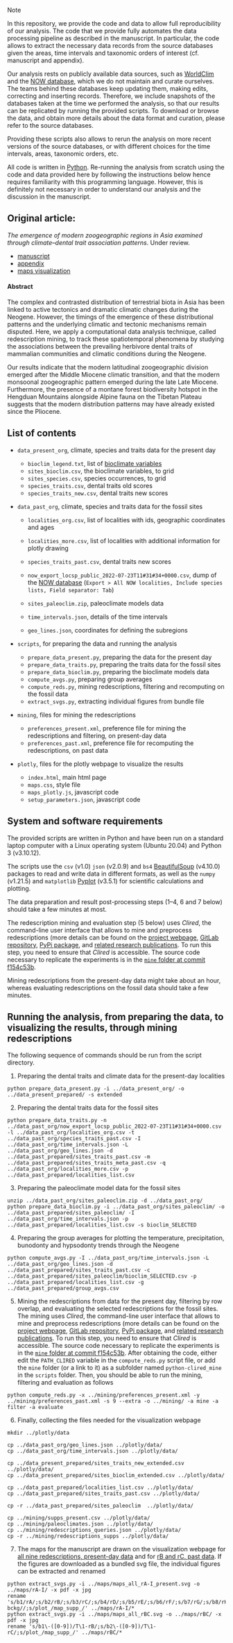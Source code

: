 > [!NOTE]
> In this repository, we provide the code and data to allow full reproducibility of our analysis.
> The code that we provide fully automates the data processing pipeline as described in the manuscript.
> In particular, the code allows to extract the necessary data records from the source databases given the areas, time intervals and taxonomic orders of interest (cf. manuscript and appendix).
>
> Our analysis rests on publicly available data sources, such as [WorldClim](https://worldclim.org/) and the [NOW database](https://nowdatabase.luomus.fi/), which we do not maintain and curate ourselves. The teams behind these databases keep updating them, making edits, correcting and inserting records.
> Therefore, we include snapshots of the databases taken at the time we performed the analysis, so that our results can be replicated by running the provided scripts.
> To download or browse the data, and obtain more details about the data format and curation, please refer to the source databases. 
>
> Providing these scripts also allows to rerun the analysis on more recent versions of the source databases, or with different choices for the time intervals, areas, taxonomic orders, etc.
>
> All code is written in [Python](https://www.python.org/). Re-running the analysis from scratch using the code and data provided here by following the instructions below hence requires familiarity with this programming language.
> However, this is definitely not necessary in order to understand our analysis and the discussion in the manuscript.

## Original article:
*The emergence of modern zoogeographic regions in Asia examined through climate–dental trait association patterns*. Under review.

- [manuscript](./manuscript.pdf)
- [appendix](./appendix.pdf)
- [maps visualization](https://zliobaite.github.io/redescription-asia-neogene/)

#### Abstract
The complex and contrasted distribution of terrestrial biota in Asia has been linked to active tectonics and dramatic climatic changes during the Neogene.
However, the timings of the emergence of these distributional patterns and the underlying climatic and tectonic mechanisms remain disputed. 
Here, we apply a computational data analysis technique, called redescription mining, to track these spatiotemporal phenomena by studying the associations between the prevailing herbivore dental traits of mammalian communities and climatic conditions during the Neogene. 

Our results indicate that the modern latitudinal zoogeographic division emerged after the Middle Miocene climatic transition, and that the modern monsoonal zoogeographic pattern emerged during the late Late Miocene.
Furthermore, the presence of a montane forest biodiversity hotspot in the Hengduan Mountains alongside Alpine fauna on the Tibetan Plateau suggests that the modern distribution patterns may have already existed since the Pliocene.

## List of contents

- `data_present_org`, climate, species and traits data for the present day

    - `bioclim_legend.txt`, list of [bioclimate variables](https://worldclim.org/data/bioclim.html)
    - `sites_bioclim.csv`, the bioclimate variables, to grid
    - `sites_species.csv`, species occurrences, to grid
    - `species_traits.csv`, dental traits old scores
    - `species_traits_new.csv`, dental traits new scores

- `data_past_org`, climate, species and traits data for the fossil sites

    - `localities_org.csv`, list of localities with ids, geographic coordinates and ages
    - `localities_more.csv`, list of localities with additional information for plotly drawing
    - `species_traits_past.csv`, dental traits new scores
    - `now_export_locsp_public_2022-07-23T11#31#34+0000.csv`, dump of the [NOW database](https://nowdatabase.luomus.fi/locality_list.php) (`Export > All NOW localities, Include species lists, Field separator: Tab`)

    - `sites_paleoclim.zip`, paleoclimate models data
    
    - `time_intervals.json`, details of the time intervals
    - `geo_lines.json`, coordinates for defining the subregions


- `scripts`, for preparing the data and running the analysis

    - `prepare_data_present.py`, preparing the data for the present day
    - `prepare_data_traits.py`, preparing the traits data for the fossil sites
    - `prepare_data_bioclim.py`, preparing the bioclimate models data
    - `compute_avgs.py`, preparing group averages
    - `compute_reds.py`, mining redescriptions, filtering and recomputing on the fossil data 
    - `extract_svgs.py`, extracting individual figures from bundle file

- `mining`, files for mining the redescriptions

    - `preferences_present.xml`, preference file for mining the redescriptions and filtering, on present-day data
    - `preferences_past.xml`, preference file for recomputing the redescriptions, on past data

- `plotly`, files for the plotly webpage to visualize the results
    - `index.html`, main html page
    - `maps.css`, style file
    - `maps_plotly.js`, javascript code
    - `setup_parameters.json`, javascript code


## System and software requirements

The provided scripts are written in Python and have been run on a standard laptop computer with a Linux operating system (Ubuntu 20.04) and Python 3 (v3.10.12).

The scripts use the `csv` (v1.0) `json` (v2.0.9) and `bs4` [BeautifulSoup](https://beautiful-soup-4.readthedocs.io) (v4.10.0) packages to read and write data in different formats, as well as the `numpy` (v1.21.5) and `matplotlib` [Pyplot](https://matplotlib.org/stable/tutorials/introductory/pyplot.html) (v3.5.1) for scientific calculations and plotting.

The data preparation and result post-processing steps (1–4, 6 and 7 below) should take a few minutes at most.

The redescription mining and evaluation step (5 below) uses *Clired*, the command-line user interface that allows to mine and preprocess redescriptions (more details can be found on the [project webpage](http://cs.uef.fi/siren/main/download.html), [GitLab repository](https://gitlab.inria.fr/egalbrun/siren,), [PyPi package](https://pypi.org/project/python-clired/), and [related research publications](http://cs.uef.fi/siren/main/references.html). 
To run this step, you need to ensure that *Clired* is accessible. The source code necessary to replicate the experiments is in the [`mine` folder at commit f154c53b](https://gitlab.inria.fr/egalbrun/siren/-/tree/f154c53b9abda7fd4b4d39c58280686908f39fe5/python-siren/blocks/mine).

Mining redescriptions from the present-day data might take about an hour, whereas evaluating redescriptions on the fossil data should take a few minutes.


## Running the analysis, from preparing the data, to visualizing the results, through mining redescriptions

The following sequence of commands should be run from the script directory.

1. Preparing the dental traits and climate data for the present-day localities
```
python prepare_data_present.py -i ../data_present_org/ -o ../data_present_prepared/ -s extended
```

2. Preparing the dental traits data for the fossil sites
```
python prepare_data_traits.py -n ../data_past_org/now_export_locsp_public_2022-07-23T11#31#34+0000.csv -l ../data_past_org/localities_org.csv -t ../data_past_org/species_traits_past.csv -I ../data_past_org/time_intervals.json -L ../data_past_org/geo_lines.json -d ../data_past_prepared/sites_traits_past.csv -m ../data_past_prepared/sites_traits_meta_past.csv -q ../data_past_org/localities_more.csv -p ../data_past_prepared/localities_list.csv
```

3. Preparing the paleoclimate model data for the fossil sites
```
unzip ../data_past_org/sites_paleoclim.zip -d ../data_past_org/
python prepare_data_bioclim.py -i ../data_past_org/sites_paleoclim/ -o ../data_past_prepared/sites_paleoclim/ -I ../data_past_org/time_intervals.json -p ../data_past_prepared/localities_list.csv -s bioclim_SELECTED
```

4. Preparing the group averages for plotting the temperature, precipitation, bunodonty and hypsodonty trends through the Neogene
```
python compute_avgs.py -I ../data_past_org/time_intervals.json -L ../data_past_org/geo_lines.json -d ../data_past_prepared/sites_traits_past.csv -c ../data_past_prepared/sites_paleoclim/bioclim_SELECTED.csv -p ../data_past_prepared/localities_list.csv -g ../data_past_prepared/group_avgs.csv
```

5. Mining the redescriptions from data for the present day, filtering by row overlap, and evaluating the selected redescriptions for the fossil sites. 
The mining uses *Clired*, the command-line user interface that allows to mine and preprocess redescriptions (more details can be found on the [project webpage](http://cs.uef.fi/siren/main/download.html), [GitLab repository](https://gitlab.inria.fr/egalbrun/siren,), [PyPi package](https://pypi.org/project/python-clired/), and [related research publications](http://cs.uef.fi/siren/main/references.html). 
To run this step, you need to ensure that *Clired* is accessible. The source code necessary to replicate the experiments is in the [`mine` folder at commit f154c53b](https://gitlab.inria.fr/egalbrun/siren/-/tree/f154c53b9abda7fd4b4d39c58280686908f39fe5/python-siren/blocks/mine). After obtaining the code, either edit the `PATH_CLIRED` variable in the `compute_reds.py` script file, or add the `mine` folder (or a link to it) as a subfolder named `python-clired_mine` in the `scripts` folder. Then, you should be able to run the mining, filtering and evaluation as follows

```
python compute_reds.py -x ../mining/preferences_present.xml -y ../mining/preferences_past.xml -s 9 --extra -o ../mining/ -a mine -a filter -a evaluate
```

6. Finally, collecting the files needed for the visualization webpage
```
mkdir ../plotly/data

cp ../data_past_org/geo_lines.json ../plotly/data/
cp ../data_past_org/time_intervals.json ../plotly/data/

cp ../data_present_prepared/sites_traits_new_extended.csv ../plotly/data/
cp ../data_present_prepared/sites_bioclim_extended.csv ../plotly/data/

cp ../data_past_prepared/localities_list.csv ../plotly/data/
cp ../data_past_prepared/sites_traits_past.csv ../plotly/data/

cp -r ../data_past_prepared/sites_paleoclim  ../plotly/data/

cp ../mining/supps_present.csv ../plotly/data/
cp ../mining/paleoclimates.json ../plotly/data/
cp ../mining/redescriptions_queries.json ../plotly/data/
cp -r ../mining/redescriptions_supps ../plotly/data/
```
           
7. The maps for the manuscript are drawn on the visualization webpage for [all nine redescriptions, present-day data](https://zliobaite.github.io/redescription-asia-neogene/index.html?b1__var_color=rA&b1__opacity_bckg=1&b2__var_color=rB&b2__opacity_bckg=1&b3__var_color=rC&b3__opacity_bckg=1&b4__var_color=rD&b4__opacity_bckg=1&b5__var_color=rE&b5__opacity_bckg=1&b6__var_color=rF&b6__opacity_bckg=1&b7__var_color=rG&b7__opacity_bckg=1&b8__var_color=rH&b8__opacity_bckg=1&b9__var_color=rI&b9__opacity_bckg=1) and for [rB and rC, past data](https://zliobaite.github.io/redescription-asia-neogene/index.html?b1__var_color=rB&b2__var_color=rC). If the figures are downloaded as a bundled svg file, the individual figures can be extracted and renamed
```
python extract_svgs.py -i ../maps/maps_all_rA-I_present.svg -o ../maps/rA-I/ -x pdf -x jpg
rename 's/b1/rA/;s/b2/rB/;s/b3/rC/;s/b4/rD/;s/b5/rE/;s/b6/rF/;s/b7/rG/;s/b8/rH/;s/b9/rI/;s/\-bckg//;s/plot_/map_supp_/' ../maps/rA-I/*
python extract_svgs.py -i ../maps/maps_all_rBC.svg -o ../maps/rBC/ -x pdf -x jpg
rename 's/b1\-([0-9])/T\1-rB/;s/b2\-([0-9])/T\1-rC/;s/plot_/map_supp_/' ../maps/rBC/*
```

